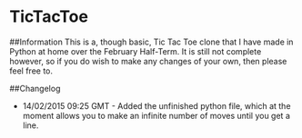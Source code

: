 # TicTacToe

##Information
This is a, though basic, Tic Tac Toe clone that I have made in Python at home over the February Half-Term.
It is still not complete however, so if you do wish to make any changes of your own, then please feel free to.

##Changelog
* 14/02/2015 09:25 GMT - Added the unfinished python file, which at the moment allows you to make an infinite number of moves   until you get a line.
